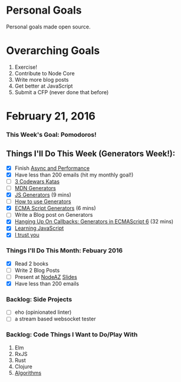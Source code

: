 Personal Goals
==============

Personal goals made open source.

# Overarching Goals
1. Exercise!
2. Contribute to Node Core
3. Write more blog posts
4. Get better at JavaScript
5. Submit a CFP (never done that before)

# February 21, 2016

### This Week's Goal: Pomodoros!

## Things I'll Do This Week (Generators Week!):
- [x] Finish [Async and Performance](https://github.com/getify/You-Dont-Know-JS/blob/master/async%20%26%20performance/README.md)
- [x] Have less than 200 emails (hit my monthly goal!)
- [ ] [3 Codewars Katas](http://www.codewars.com/)
- [ ] [MDN Generators](https://developer.mozilla.org/en-US/docs/Web/JavaScript/Reference/Statements/function*)
- [x] [JS Generators](https://www.youtube.com/watch?v=Zk_rX2n3Ml8) (9 mins)
- [ ] [How to use Generators](https://strongloop.com/strongblog/how-to-generators-node-js-yield-use-cases/)
- [x] [ECMA Script Generators](https://egghead.io/lessons/ecmascript-6-generators) (6 mins)
- [ ] Write a Blog post on Generators
- [x] [Hanging Up On Callbacks: Generators in ECMAScript 6](https://www.youtube.com/watch?v=s-BwEk-Y4kg) (32 mins)
- [x] [Learning JavaScript](http://mafintosh.com/learning-javascript.html)
- [x] [I trust you](https://medium.com/@sicross/i-trust-you-3ea865a30538#.jmu7h5ljb)

### Things I'll Do This Month: Febuary 2016
- [x] Read 2 books
- [ ] Write 2 Blog Posts
- [ ] Present at [NodeAZ](http://www.meetup.com/NodeAZ/) [Slides](http://www.decksetapp.com/)
- [x] Have less than 200 emails

### Backlog: Side Projects
- [ ] eho (opinionated linter)
- [ ] a stream based websocket tester

### Backlog: Code Things I Want to Do/Play With
1. Elm
2. RxJS
3. Rust
4. Clojure
5. [Algorithms](https://www.coursera.org/learn/algorithmic-toolbox/)
